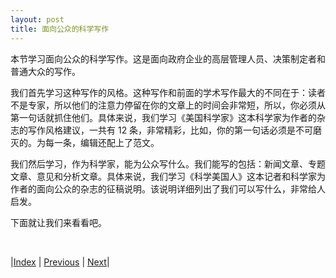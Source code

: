 ```yaml
---
layout: post
title: 面向公众的科学写作
---
```


本节学习面向公众的科学写作。这是面向政府企业的高层管理人员、决策制定者和普通大众的写作。

我们首先学习这种写作的风格。这种写作和前面的学术写作最大的不同在于：读者不是专家，所以他们的注意力停留在你的文章上的时间会非常短，所以，你必须从第一句话就抓住他们。具体来说，我们学习《美国科学家》这本科学家为作者的杂志的写作风格建议，一共有 12 条，非常精彩，比如，你的第一句话必须是不可磨灭的。为每一条，编辑还配上了范文。

我们然后学习，作为科学家，能为公众写什么。我们能写的包括：新闻文章、专题文章、意见和分析文章。具体来说，我们学习《科学美国人》这本记者和科学家为作者的面向公众的杂志的征稿说明。该说明详细列出了我们可以写什么，非常给人启发。

下面就让我们来看看吧。

<br/>

|[Index](../) | [Previous](4-7-ml-paper) | [Next](5-2-mag-style)|
